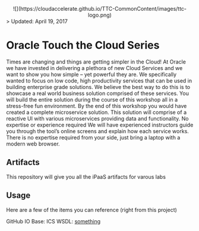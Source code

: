 <center>![](https://cloudaccelerate.github.io/TTC-CommonContent/images/ttc-logo.png)</center> 
> Updated: April 19, 2017

# Oracle Touch the Cloud Series 
Times are changing and things are getting simpler in the Cloud! At Oracle we have invested in delivering a plethora of new Cloud Services and we want to show you how simple – yet powerful they are. We specifically wanted to focus on low code, high productivity services that can be used in building enterprise grade solutions. We believe the best way to do this is to showcase a real world business solution comprised of these services. You will build the entire solution during the course of this workshop all in a stress-free fun environment. By the end of this workshop you would have created a complete microservice solution. This solution will comprise of a reactive UI with various microservices providing data and functionality. No expertise or experience required We will have experienced instructors guide you through the tool’s online screens and explain how each service works. There is no expertise required from your side, just bring a laptop with a modern web browser.

## Artifacts
This repository will give you all the iPaaS artifacts for varous labs
                            
## Usage
Here are a few of the items you can reference (right from this project)

GitHub IO Base: 
ICS WSDL: [something](https://cloudaccelerate.github.io/TTC-CommonContent/images/ttc-logo.png)
